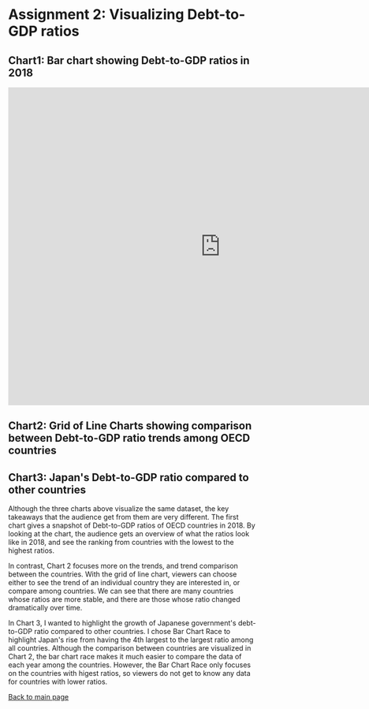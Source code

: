 # Assignment 2: Visualizing Debt-to-GDP ratios

## Chart1: Bar chart showing Debt-to-GDP ratios in 2018
<iframe src="https://data.oecd.org/chart/6gCS" width="860" height="645" style="border: 0" mozallowfullscreen="true" webkitallowfullscreen="true" allowfullscreen="true"><a href="https://data.oecd.org/chart/6gCS" target="_blank">OECD Chart: General government debt, Total, % of GDP, Annual, 2018</a></iframe>

## Chart2: Grid of Line Charts showing comparison between Debt-to-GDP ratio trends among OECD countries
<div class="flourish-embed flourish-chart" data-src="visualisation/5261187"><script src="https://public.flourish.studio/resources/embed.js"></script></div>

## Chart3: Japan's Debt-to-GDP ratio compared to other countries
<div class="flourish-embed flourish-bar-chart-race" data-src="visualisation/5270091"><script src="https://public.flourish.studio/resources/embed.js"></script></div>

Although the three charts above visualize the same dataset, the key takeaways that the audience get from them are very different. The first chart gives a snapshot of Debt-to-GDP ratios of OECD countries in 2018. By looking at the chart, the audience gets an overview of what the ratios look like in 2018, and see the ranking from countries with the lowest to the highest ratios. 

In contrast, Chart 2 focuses more on the trends, and trend comparison between the countries. With the grid of line chart, viewers can choose either to see the trend of an individual country they are interested in, or compare among countries. We can see that there are many countries whose ratios are more stable, and there are those whose ratio changed dramatically over time.

In Chart 3, I wanted to highlight the growth of Japanese government's debt-to-GDP ratio compared to other countries. I chose Bar Chart Race to highlight Japan's rise from having the 4th largest to the largest ratio among all countries. Although the comparison between countries are visualized in Chart 2, the bar chart race makes it much easier to compare the data of each year among the countries. However, the Bar Chart Race only focuses on the countries with higest ratios, so viewers do not get to know any data for countries with lower ratios.

[Back to main page](https://sompalida.github.io/Palida-portfolio/)
